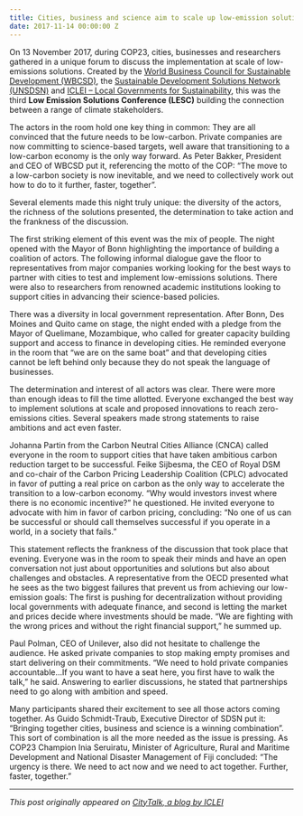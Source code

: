 ```yaml
---
title: Cities, business and science aim to scale up low-emission solutions
date: 2017-11-14 00:00:00 Z
---
```


On 13 November 2017, during COP23, cities, businesses and researchers gathered in a unique forum to discuss the implementation at scale of low-emissions solutions. Created by the [World Business Council for Sustainable Development (WBCSD)](http://www.wbcsd.org/), the [Sustainable Development Solutions Network (UNSDSN)](http://www.unsdsn.org/) and [ICLEI – Local Governments for Sustainability](http://www.iclei.org/), this was the third **Low Emission Solutions Conference (LESC)** building the connection between a range of climate stakeholders.

The actors in the room hold one key thing in common: They are all convinced that the future needs to be low-carbon. Private companies are now committing to science-based targets, well aware that transitioning to a low-carbon economy is the only way forward. As Peter Bakker, President and CEO of WBCSD put it, referencing the motto of the COP: “The move to a low-carbon society is now inevitable, and we need to collectively work out how to do to it further, faster, together”.

Several elements made this night truly unique: the diversity of the actors, the richness of the solutions presented, the determination to take action and the frankness of the discussion.

The first striking element of this event was the mix of people. The night opened with the Mayor of Bonn highlighting the importance of building a coalition of actors. The following informal dialogue gave the floor to representatives from major companies working looking for the best ways to partner with cities to test and implement low-emissions solutions. There were also to researchers from renowned academic institutions looking to support cities in advancing their science-based policies.

There was a diversity in local government representation. After Bonn, Des Moines and Quito came on stage, the night ended with a pledge from the Mayor of Quelimane, Mozambique, who called for greater capacity building support and access to finance in developing cities. He reminded everyone in the room that “we are on the same boat” and that developing cities cannot be left behind only because they do not speak the language of businesses.

The determination and interest of all actors was clear. There were more than enough ideas to fill the time allotted. Everyone exchanged the best way to implement solutions at scale and proposed innovations to reach zero-emissions cities. Several speakers made strong statements to raise ambitions and act even faster.

Johanna Partin from the Carbon Neutral Cities Alliance (CNCA) called everyone in the room to support cities that have taken ambitious carbon reduction target to be successful. Feike Sijbesma, the CEO of Royal DSM and co-chair of the Carbon Pricing Leadership Coalition (CPLC) advocated in favor of putting a real price on carbon as the only way to accelerate the transition to a low-carbon economy. “Why would investors invest where there is no economic incentive?” he questioned. He invited everyone to advocate with him in favor of carbon pricing, concluding: “No one of us can be successful or should call themselves successful if you operate in a world, in a society that fails.”

This statement reflects the frankness of the discussion that took place that evening. Everyone was in the room to speak their minds and have an open conversation not just about opportunities and solutions but also about challenges and obstacles. A representative from the OECD presented what he sees as the two biggest failures that prevent us from achieving our low-emission goals: The first is pushing for decentralization without providing local governments with adequate finance, and second is letting the market and prices decide where investments should be made. “We are fighting with the wrong prices and without the right financial support,” he summed up.

Paul Polman, CEO of Unilever, also did not hesitate to challenge the audience. He asked private companies to stop making empty promises and start delivering on their commitments. “We need to hold private companies accountable…If you want to have a seat here, you first have to walk the talk,” he said. Answering to earlier discussions, he stated that partnerships need to go along with ambition and speed.

Many participants shared their excitement to see all those actors coming together. As Guido Schmidt-Traub, Executive Director of SDSN put it: “Bringing together cities, business and science is a winning combination”. This sort of combination is all the more needed as the issue is pressing. As COP23 Champion Inia Seruiratu, Minister of Agriculture, Rural and Maritime Development and National Disaster Management of Fiji concluded: “The urgency is there. We need to act now and we need to act together. Further, faster, together.”

---

_This post originally appeared on [CityTalk, a blog by ICLEI](http://talkofthecities.iclei.org/cities-business-and-science-aim-to-scale-up-low-emission-solutions/)_

